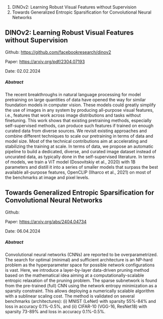 1. DINOv2: Learning Robust Visual Features without Supervision
2. Towards Generalized Entropic Sparsification for Convolutional Neural Networks


## DINOv2: Learning Robust Visual Features without Supervision

Github: https://github.com/facebookresearch/dinov2

Paper: https://arxiv.org/pdf/2304.07193

Date: 02.02.2024

##### Abstract
The recent breakthroughs in natural language processing for model pretraining on large quantities of data have opened the way for similar foundation models in computer vision. These models could greatly simplify the use of images in any system by producing all-purpose visual features, i.e., features that work across image distributions and tasks without finetuning. This work shows that existing pretraining methods, especially self-supervised methods, can produce such features if trained on enough curated data from diverse sources. We revisit existing approaches and combine different techniques to scale our pretraining in terms of data and model size. Most of the technical contributions aim at accelerating and stabilizing the training at scale. In terms of data, we propose an automatic pipeline to build a dedicated, diverse, and curated image dataset instead of uncurated data, as typically done in the self-supervised literature. In terms of models, we train a ViT model (Dosovitskiy et al., 2020) with 1B parameters and distill it into a series of smaller models that surpass the best available all-purpose features, OpenCLIP (Ilharco et al., 2021) on most of the benchmarks at image and pixel levels.

## Towards Generalized Entropic Sparsification for Convolutional Neural Networks

Github: 

Paper: https://arxiv.org/abs/2404.04734

Date: 06.04.2024

##### Abstract
Convolutional neural networks (CNNs) are reported to be overparametrized. The search for optimal (minimal) and sufficient architecture is an NP-hard problem as the hyperparameter space for possible network configurations is vast. Here, we introduce a layer-by-layer data-driven pruning method based on the mathematical idea aiming at a computationally-scalable entropic relaxation of the pruning problem. The sparse subnetwork is found from the pre-trained (full) CNN using the network entropy minimization as a sparsity constraint. This allows deploying a numerically scalable algorithm with a sublinear scaling cost. The method is validated on several benchmarks (architectures): (i) MNIST (LeNet) with sparsity 55%-84% and loss in accuracy 0.1%-0.5%, and (ii) CIFAR-10 (VGG-16, ResNet18) with sparsity 73-89% and loss in accuracy 0.1%-0.5%.
